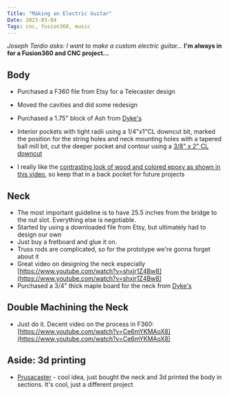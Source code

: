 ```yaml
---
Title: "Making an Electric Guitar"
Date: 2023-03-04
Tags: cnc, fusion360, music
---
```


*Joseph Tardio asks:  I want to make a custom electric guitar...*  **I'm always in for a Fusion360 and CNC project...**

## Body

- Purchased a F360 file from Etsy for a Telecaster design
- Moved the cavities and did some redesign
- Purchased a 1.75" block of Ash from [Dyke's](https://www.dykeslumber.com)
- Interior pockets  with tight radii using a  1/4"x1"CL downcut bit, marked the position for the string holes and neck mounting holes with a tapered ball mill bit,  cut the deeper pocket and contour using a [3/8" x 2" CL downcut](https://www.toolstoday.com/v-15071-46449-k.html) 

- I really like the [contrasting look of wood and colored epoxy as shown in this video](https://www.youtube.com/watch?v=gSXfv0iJSkI), so keep that in a back pocket for future projects

## Neck

- The most important guideline is to have 25.5 inches from the bridge to the nut slot.  Everything else is negotiable.
- Started by using a downloaded file from Etsy, but ultimately had to design our own
- Just buy a fretboard and glue it on.
- Truss rods are complicated, so for the prototype we're gonna forget about it
- Great video on designing the neck especially [https://www.youtube.com/watch?v=shxir1Z4Bw8](https://www.youtube.com/watch?v=shxir1Z4Bw8)
- Purchased a 3/4" thick maple board for the neck from [Dyke's](https://www.dykeslumber.com)  


## Double Machining the Neck

- Just do it. Decent video on the process in F360: [https://www.youtube.com/watch?v=Ce6mYKMAoX8](https://www.youtube.com/watch?v=Ce6mYKMAoX8)



## Aside: 3d printing

- [Prusacaster](https://blog.prusa3d.com/the-prusacaster-how-to-design-and-3d-print-an-electric-guitar_71962/) - cool idea, just bought the neck and 3d printed the body in sections.  It's cool, just a different project 
